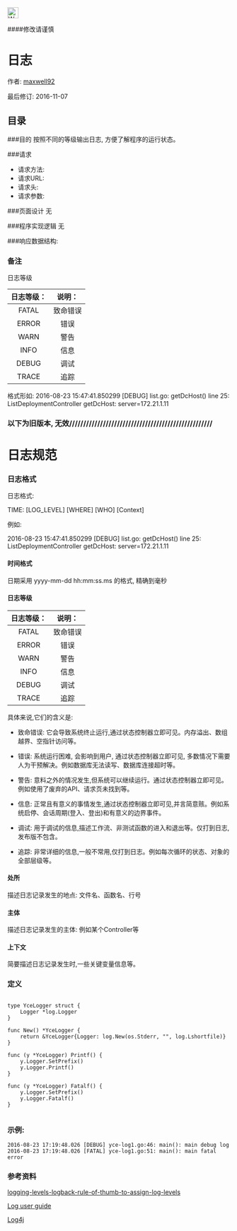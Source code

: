<img src="http://kubernetes.io/kubernetes/img/warning.png" alt="WARNING" width="25" height="25"> 

####修改请谨慎

日志
==============

作者: [maxwell92](https://github.com/maxwell92)

最后修订: 2016-11-07

目录
--------------
###目的
按照不同的等级输出日志, 方便了解程序的运行状态。

###请求

* 请求方法: 
* 请求URL: 
* 请求头: 
* 请求参数: 

###页面设计 
无


###程序实现逻辑
无

###响应数据结构: 


### 备注
日志等级

|  日志等级：  |  说明：|
|:---------:|:--------------:|
|FATAL      |致命错误 
|ERROR      |错误 
|WARN       |警告
|INFO       |信息 
|DEBUG      |调试
|TRACE      |追踪 

格式形如: 2016-08-23 15:47:41.850299 [DEBUG] list.go: getDcHost() line 25:  ListDeploymentController getDcHost: server=172.21.1.11  

### 以下为旧版本, 无效///////////////////////////////////////////////////


日志规范
============

### 日志格式

日志格式:

TIME: [LOG_LEVEL] [WHERE] [WHO] [Context]

例如:

2016-08-23 15:47:41.850299 [DEBUG] list.go: getDcHost() line 25:  ListDeploymentController getDcHost: server=172.21.1.11  

#### 时间格式

日期采用 yyyy-mm-dd hh:mm:ss.ms 的格式, 精确到毫秒


#### 日志等级

|  日志等级：  |  说明：|
|:---------:|:--------------:|
|FATAL      |致命错误 
|ERROR      |错误 
|WARN       |警告
|INFO       |信息 
|DEBUG      |调试
|TRACE      |追踪 

具体来说,它们的含义是:

* 致命错误: 它会导致系统终止运行,通过状态控制器立即可见。内存溢出、数组越界、空指针访问等。

* 错误: 系统运行困难, 会影响到用户, 通过状态控制器立即可见, 多数情况下需要人为干预解决。例如数据库无法读写、数据库连接超时等。

* 警告: 意料之外的情况发生,但系统可以继续运行。通过状态控制器立即可见。例如使用了废弃的API、请求页未找到等。

* 信息: 正常且有意义的事情发生,通过状态控制器立即可见,并言简意赅。例如系统启停、会话周期(登入、登出)和有意义的边界事件。

* 调试: 用于调试的信息,描述工作流、非测试函数的进入和退出等。仅打到日志,发布版不包含。

* 追踪: 非常详细的信息,一般不常用,仅打到日志。例如每次循环的状态、对象的全部层级等。


#### 处所

描述日志记录发生的地点: 文件名、函数名、行号


#### 主体

描述日志记录发生的主体: 例如某个Controller等 


#### 上下文

简要描述日志记录发生时,一些关键变量信息等。


### 定义

```golang

type YceLogger struct {
    Logger *log.Logger
}

func New() *YceLogger { 
    return &YceLogger{Logger: log.New(os.Stderr, "", log.Lshortfile)}
}

func (y *YceLogger) Printf() {
    y.Logger.SetPrefix()
    y.Logger.Printf()
}

func (y *YceLogger) Fatalf() {
    y.Logger.SetPrefix()
    y.Logger.Fatalf()
}


```

### 示例:

```
2016-08-23 17:19:48.026 [DEBUG] yce-log1.go:46: main(): main debug log
2016-08-23 17:19:48.026 [FATAL] yce-log1.go:51: main(): main fatal error

```



### 参考资料

[logging-levels-logback-rule-of-thumb-to-assign-log-levels](http://stackoverflow.com/questions/7839565/logging-levels-logback-rule-of-thumb-to-assign-log-levels)

[Log user guide](https://svn.apache.org/repos/asf/commons/proper/logging/tags/LOGGING_1_0_3/usersguide.html)

[Log4j](http://logging.apache.org/log4j/1.2/apidocs/org/apache/log4j/Level.html)